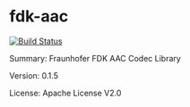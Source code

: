 #           fdk-aac

[![Build Status](https://travis-ci.org/UnitedRPMs/fdk-aac.svg?branch=master)](https://travis-ci.org/UnitedRPMs/fdk-aac)
 
Summary:        Fraunhofer FDK AAC Codec Library
 
Version:        0.1.5
 
License:        Apache License V2.0
 
